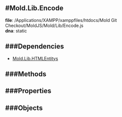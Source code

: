 
#Mold.Lib.Encode
---------------------------------------

__file__: /Applications/XAMPP/xamppfiles/htdocs/Mold Git Checkout/MoldJS/Mold/Lib/Encode.js  
__dna__: static  


	






###Dependencies
--------------

* [Mold.Lib.HTMLEntitys](../../Mold/Lib/HTMLEntitys.md) 



   
###Methods
--------------
 

 
  
###Properties
-------------


 

###Objects
------------



		
